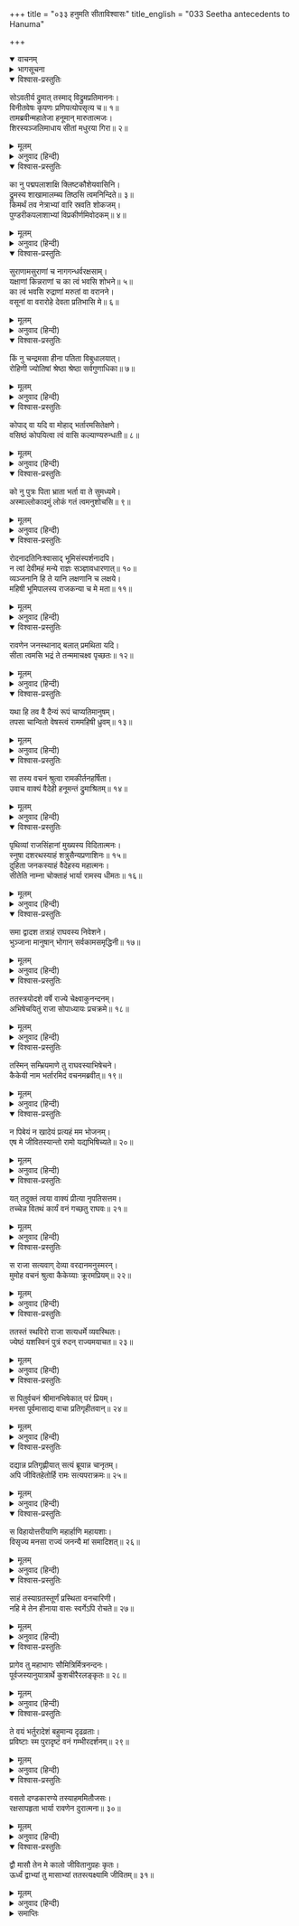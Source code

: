 +++
title = "०३३ हनुमति सीताविश्वासः"
title_english = "033 Seetha antecedents to Hanuma"

+++
<details open><summary>वाचनम्</summary>
<div caption="श्रीराम-हरिसीताराममूर्ति-घनपाठिभ्यां वचनम्" class="audioEmbed" src="https://archive.org/download/Ramayana-recitation-Sriram-harisItArAmamUrti-Ghanapaati-v2/Kanda_5/Kanda_5_SK-033-Seetha_antecedents_to_Hanuma.mp3"></div>
</details>

<details><summary>भागसूचना</summary>

33. सीताजीका हनुमान् जी को अपना परिचय देते हुए अपने वनगमन और अपहरणका वृत्तान्त बताना
</details>

<details open><summary>विश्वास-प्रस्तुतिः</summary>

सोऽवतीर्य द्रुमात् तस्माद् विद्रुमप्रतिमाननः।  
विनीतवेषः कृपणः प्रणिपत्योपसृत्य च॥ १॥  
तामब्रवीन्महातेजा हनूमान् मारुतात्मजः।  
शिरस्यञ्जलिमाधाय सीतां मधुरया गिरा॥ २॥
</details>

<details><summary>मूलम्</summary>

सोऽवतीर्य द्रुमात् तस्माद् विद्रुमप्रतिमाननः।  
विनीतवेषः कृपणः प्रणिपत्योपसृत्य च॥ १॥  
तामब्रवीन्महातेजा हनूमान् मारुतात्मजः।  
शिरस्यञ्जलिमाधाय सीतां मधुरया गिरा॥ २॥
</details>

<details><summary>अनुवाद (हिन्दी)</summary>

उधर मूँगेके समान लाल मुखवाले महातेजस्वी पवनकुमार हनुमान् जी ने उस अशोक-वृक्षसे नीचे उतरकर माथेपर अञ्जलि बाँध ली और विनीतभावसे दीनतापूर्वक निकट आकर प्रणाम करनेके अनन्तर सीताजीसे मधुर वाणीमें कहा—॥ १-२॥
</details>

<details open><summary>विश्वास-प्रस्तुतिः</summary>

का नु पद्मपलाशाक्षि क्लिष्टकौशेयवासिनि।  
द्रुमस्य शाखामालम्ब्य तिष्ठसि त्वमनिन्दिते॥ ३॥  
किमर्थं तव नेत्राभ्यां वारि स्रवति शोकजम्।  
पुण्डरीकपलाशाभ्यां विप्रकीर्णमिवोदकम्॥ ४॥
</details>

<details><summary>मूलम्</summary>

का नु पद्मपलाशाक्षि क्लिष्टकौशेयवासिनि।  
द्रुमस्य शाखामालम्ब्य तिष्ठसि त्वमनिन्दिते॥ ३॥  
किमर्थं तव नेत्राभ्यां वारि स्रवति शोकजम्।  
पुण्डरीकपलाशाभ्यां विप्रकीर्णमिवोदकम्॥ ४॥
</details>

<details><summary>अनुवाद (हिन्दी)</summary>

‘प्रफुल्लकमलदलके समान विशाल नेत्रोंवाली देवि! यह मलिन रेशमी पीताम्बर धारण किये आप कौन हैं? अनिन्दिते! इस वृक्षकी शाखाका सहारा लिये आप यहाँ क्यों खड़ी हैं? कमलके पत्तोंसे झरते हुए जल-बिन्दुओंके समान आपकी आँखोंसे ये शोकके आँसू क्यों गिर रहे हैं॥ ३-४॥
</details>

<details open><summary>विश्वास-प्रस्तुतिः</summary>

सुराणामसुराणां च नागगन्धर्वरक्षसाम्।  
यक्षाणां किन्नराणां च का त्वं भवसि शोभने॥ ५॥  
का त्वं भवसि रुद्राणां मरुतां वा वरानने।  
वसूनां वा वरारोहे देवता प्रतिभासि मे॥ ६॥
</details>

<details><summary>मूलम्</summary>

सुराणामसुराणां च नागगन्धर्वरक्षसाम्।  
यक्षाणां किन्नराणां च का त्वं भवसि शोभने॥ ५॥  
का त्वं भवसि रुद्राणां मरुतां वा वरानने।  
वसूनां वा वरारोहे देवता प्रतिभासि मे॥ ६॥
</details>

<details><summary>अनुवाद (हिन्दी)</summary>

‘शोभने! आप देवता, असुर, नाग, गन्धर्व, राक्षस, यक्ष, किन्नर, रुद्र, मरुद‍्गण अथवा वसुओंमेंसे कौन हैं? इनमेंसे किसकी कन्या अथवा पत्नी हैं? सुमुखि! वरारोहे! मुझे तो आप कोई देवता-सी जान पड़ती हैं॥ ५-६॥
</details>

<details open><summary>विश्वास-प्रस्तुतिः</summary>

किं नु चन्द्रमसा हीना पतिता विबुधालयात्।  
रोहिणी ज्योतिषां श्रेष्ठा श्रेष्ठा सर्वगुणाधिका॥ ७॥
</details>

<details><summary>मूलम्</summary>

किं नु चन्द्रमसा हीना पतिता विबुधालयात्।  
रोहिणी ज्योतिषां श्रेष्ठा श्रेष्ठा सर्वगुणाधिका॥ ७॥
</details>

<details><summary>अनुवाद (हिन्दी)</summary>

‘क्या आप चन्द्रमासे बिछुड़कर देवलोकसे गिरी हुई नक्षत्रोंमें श्रेष्ठ और गुणोंमें सबसे बढ़ी-चढ़ी रोहिणी देवी हैं?॥ ७॥
</details>

<details open><summary>विश्वास-प्रस्तुतिः</summary>

कोपाद् वा यदि वा मोहाद् भर्तारमसितेक्षणे।  
वसिष्ठं कोपयित्वा त्वं वासि कल्याण्यरुन्धती॥ ८॥
</details>

<details><summary>मूलम्</summary>

कोपाद् वा यदि वा मोहाद् भर्तारमसितेक्षणे।  
वसिष्ठं कोपयित्वा त्वं वासि कल्याण्यरुन्धती॥ ८॥
</details>

<details><summary>अनुवाद (हिन्दी)</summary>

‘अथवा कजरारे नेत्रोंवाली देवि! आप कोप या मोहसे अपने पति वसिष्ठजीको कुपित करके यहाँ आयी हुई कल्याणस्वरूपा सतीशिरोमणि अरुन्धती तो नहीं हैं॥ ८॥
</details>

<details open><summary>विश्वास-प्रस्तुतिः</summary>

को नु पुत्रः पिता भ्राता भर्ता वा ते सुमध्यमे।  
अस्माल्लोकादमुं लोकं गतं त्वमनुशोचसि॥ ९॥
</details>

<details><summary>मूलम्</summary>

को नु पुत्रः पिता भ्राता भर्ता वा ते सुमध्यमे।  
अस्माल्लोकादमुं लोकं गतं त्वमनुशोचसि॥ ९॥
</details>

<details><summary>अनुवाद (हिन्दी)</summary>

‘सुमध्यमे! आपका पुत्र, पिता, भाई अथवा पति कौन इस लोकसे चलकर परलोकवासी हो गया है, जिसके लिये आप शोक करती हैं॥ ९॥
</details>

<details open><summary>विश्वास-प्रस्तुतिः</summary>

रोदनादतिनिःश्वासाद् भूमिसंस्पर्शनादपि।  
न त्वां देवीमहं मन्ये राज्ञः सञ्ज्ञावधारणात्॥ १०॥  
व्यञ्जनानि हि ते यानि लक्षणानि च लक्षये।  
महिषी भूमिपालस्य राजकन्या च मे मता॥ ११॥
</details>

<details><summary>मूलम्</summary>

रोदनादतिनिःश्वासाद् भूमिसंस्पर्शनादपि।  
न त्वां देवीमहं मन्ये राज्ञः सञ्ज्ञावधारणात्॥ १०॥  
व्यञ्जनानि हि ते यानि लक्षणानि च लक्षये।  
महिषी भूमिपालस्य राजकन्या च मे मता॥ ११॥
</details>

<details><summary>अनुवाद (हिन्दी)</summary>

‘रोने, लम्बी साँस खींचने तथा पृथ्वीका स्पर्श करनेके कारण मैं आपको देवी नहीं मानता। आप बारम्बार किसी राजाका नाम ले रही हैं तथा आपके चिह्न और लक्षण जैसे दिखायी देते हैं, उन सबपर दृष्टिपात करनेसे यही अनुमान होता है कि आप किसी राजाकी महारानी तथा किसी नरेशकी कन्या हैं॥ १०-११॥
</details>

<details open><summary>विश्वास-प्रस्तुतिः</summary>

रावणेन जनस्थानाद् बलात् प्रमथिता यदि।  
सीता त्वमसि भद्रं ते तन्ममाचक्ष्व पृच्छतः॥ १२॥
</details>

<details><summary>मूलम्</summary>

रावणेन जनस्थानाद् बलात् प्रमथिता यदि।  
सीता त्वमसि भद्रं ते तन्ममाचक्ष्व पृच्छतः॥ १२॥
</details>

<details><summary>अनुवाद (हिन्दी)</summary>

‘रावण जनस्थानसे जिन्हें बलपूर्वक हर लाया था, वे सीताजी ही यदि आप हों तो आपका कल्याण हो। आप ठीक-ठीक मुझे बताइये। मैं आपके विषयमें जानना चाहता हूँ॥ १२॥
</details>

<details open><summary>विश्वास-प्रस्तुतिः</summary>

यथा हि तव वै दैन्यं रूपं चाप्यतिमानुषम्।  
तपसा चान्वितो वेषस्त्वं राममहिषी ध्रुवम्॥ १३॥
</details>

<details><summary>मूलम्</summary>

यथा हि तव वै दैन्यं रूपं चाप्यतिमानुषम्।  
तपसा चान्वितो वेषस्त्वं राममहिषी ध्रुवम्॥ १३॥
</details>

<details><summary>अनुवाद (हिन्दी)</summary>

‘दुःखके कारण आपमें जैसी दीनता आ गयी है, जैसा आपका अलौकिक रूप है तथा जैसा तपस्विनीका-सा वेष है, इन सबके द्वारा निश्चय ही आप श्रीरामचन्द्रजीकी महारानी जान पड़ती हैं’॥ १३॥
</details>

<details open><summary>विश्वास-प्रस्तुतिः</summary>

सा तस्य वचनं श्रुत्वा रामकीर्तनहर्षिता।  
उवाच वाक्यं वैदेही हनूमन्तं द्रुमाश्रितम्॥ १४॥
</details>

<details><summary>मूलम्</summary>

सा तस्य वचनं श्रुत्वा रामकीर्तनहर्षिता।  
उवाच वाक्यं वैदेही हनूमन्तं द्रुमाश्रितम्॥ १४॥
</details>

<details><summary>अनुवाद (हिन्दी)</summary>

हनुमान् जी की बात सुनकर विदेहनन्दिनी सीता श्रीरामचन्द्रजीकी चर्चासे बहुत प्रसन्न थीं; अतः वृक्षका सहारा लिये खड़े हुए उन पवनकुमारसे इस प्रकार बोलीं॥
</details>

<details open><summary>विश्वास-प्रस्तुतिः</summary>

पृथिव्यां राजसिंहानां मुख्यस्य विदितात्मनः।  
स्नुषा दशरथस्याहं शत्रुसैन्यप्रणाशिनः॥ १५॥  
दुहिता जनकस्याहं वैदेहस्य महात्मनः।  
सीतेति नाम्ना चोक्ताहं भार्या रामस्य धीमतः॥ १६॥
</details>

<details><summary>मूलम्</summary>

पृथिव्यां राजसिंहानां मुख्यस्य विदितात्मनः।  
स्नुषा दशरथस्याहं शत्रुसैन्यप्रणाशिनः॥ १५॥  
दुहिता जनकस्याहं वैदेहस्य महात्मनः।  
सीतेति नाम्ना चोक्ताहं भार्या रामस्य धीमतः॥ १६॥
</details>

<details><summary>अनुवाद (हिन्दी)</summary>

‘कपिवर! जो भूमण्डलके श्रेष्ठ राजाओंमें प्रधान थे, जिनकी सर्वत्र प्रसिद्धि थी तथा जो शत्रुओंकी सेनाका संहार करनेमें समर्थ थे, उन महाराज दशरथकी मैं पुत्रवधू हूँ, विदेहराज महात्मा जनककी पुत्री हूँ और परमबुद्धिमान् भगवान् श्रीरामकी धर्मपत्नी हूँ। मेरा नाम सीता है॥
</details>

<details open><summary>विश्वास-प्रस्तुतिः</summary>

समा द्वादश तत्राहं राघवस्य निवेशने।  
भुञ्जाना मानुषान् भोगान् सर्वकामसमृद्धिनी॥ १७॥
</details>

<details><summary>मूलम्</summary>

समा द्वादश तत्राहं राघवस्य निवेशने।  
भुञ्जाना मानुषान् भोगान् सर्वकामसमृद्धिनी॥ १७॥
</details>

<details><summary>अनुवाद (हिन्दी)</summary>

‘अयोध्यामें श्रीरघुनाथजीके अन्तःपुरमें बारह वर्षोंतक मैं सब प्रकारके मानवीय भोग भोगती रही और मेरी सारी अभिलाषाएँ सदैव पूर्ण होती रहीं॥ १७॥
</details>

<details open><summary>विश्वास-प्रस्तुतिः</summary>

ततस्त्रयोदशे वर्षे राज्ये चेक्ष्वाकुनन्दनम्।  
अभिषेचयितुं राजा सोपाध्यायः प्रचक्रमे॥ १८॥
</details>

<details><summary>मूलम्</summary>

ततस्त्रयोदशे वर्षे राज्ये चेक्ष्वाकुनन्दनम्।  
अभिषेचयितुं राजा सोपाध्यायः प्रचक्रमे॥ १८॥
</details>

<details><summary>अनुवाद (हिन्दी)</summary>

‘तदनन्तर तेरहवें वर्षमें महाराज दशरथने राजगुरु वसिष्ठजीके साथ इक्ष्वाकुकुलभूषण भगवान् श्रीरामके राज्याभिषेककी तैयारी आरम्भ की॥ १८॥
</details>

<details open><summary>विश्वास-प्रस्तुतिः</summary>

तस्मिन् सम्भ्रियमाणे तु राघवस्याभिषेचने।  
कैकेयी नाम भर्तारमिदं वचनमब्रवीत्॥ १९॥
</details>

<details><summary>मूलम्</summary>

तस्मिन् सम्भ्रियमाणे तु राघवस्याभिषेचने।  
कैकेयी नाम भर्तारमिदं वचनमब्रवीत्॥ १९॥
</details>

<details><summary>अनुवाद (हिन्दी)</summary>

‘जब वे श्रीरघुनाथजीके अभिषेकके लिये आवश्यक सामग्रीका संग्रह कर रहे थे, उस समय उनकी कैकेयी नामवाली भार्याने पतिसे इस प्रकार कहा—॥ १९॥
</details>

<details open><summary>विश्वास-प्रस्तुतिः</summary>

न पिबेयं न खादेयं प्रत्यहं मम भोजनम्।  
एष मे जीवितस्यान्तो रामो यद्यभिषिच्यते॥ २०॥
</details>

<details><summary>मूलम्</summary>

न पिबेयं न खादेयं प्रत्यहं मम भोजनम्।  
एष मे जीवितस्यान्तो रामो यद्यभिषिच्यते॥ २०॥
</details>

<details><summary>अनुवाद (हिन्दी)</summary>

‘अब न तो मैं जलपान करूँगी और न प्रतिदिनका भोजन ही ग्रहण करूँगी। यदि श्रीरामका राज्याभिषेक हुआ तो यही मेरे जीवनका अन्त होगा॥ २०॥
</details>

<details open><summary>विश्वास-प्रस्तुतिः</summary>

यत् तदुक्तं त्वया वाक्यं प्रीत्या नृपतिसत्तम।  
तच्चेन्न वितथं कार्यं वनं गच्छतु राघवः॥ २१॥
</details>

<details><summary>मूलम्</summary>

यत् तदुक्तं त्वया वाक्यं प्रीत्या नृपतिसत्तम।  
तच्चेन्न वितथं कार्यं वनं गच्छतु राघवः॥ २१॥
</details>

<details><summary>अनुवाद (हिन्दी)</summary>

‘नृपश्रेष्ठ! आपने प्रसन्नतापूर्वक मुझे जो वचन दिया है, उसे यदि असत्य नहीं करना है तो श्रीराम वनको चले जायँ’॥ २१॥
</details>

<details open><summary>विश्वास-प्रस्तुतिः</summary>

स राजा सत्यवाग् देव्या वरदानमनुस्मरन्।  
मुमोह वचनं श्रुत्वा कैकेय्याः क्रूरमप्रियम्॥ २२॥
</details>

<details><summary>मूलम्</summary>

स राजा सत्यवाग् देव्या वरदानमनुस्मरन्।  
मुमोह वचनं श्रुत्वा कैकेय्याः क्रूरमप्रियम्॥ २२॥
</details>

<details><summary>अनुवाद (हिन्दी)</summary>

‘महाराज दशरथ बड़े सत्यवादी थे। उन्होंने कैकेयी देवीको दो वर देनेके लिये कहा था। उस वरदानका स्मरण करके कैकेयीके क्रूर एवं अप्रिय वचनको सुनकर वे मूर्च्छित हो गये॥ २२॥
</details>

<details open><summary>विश्वास-प्रस्तुतिः</summary>

ततस्तं स्थविरो राजा सत्यधर्मे व्यवस्थितः।  
ज्येष्ठं यशस्विनं पुत्रं रुदन् राज्यमयाचत॥ २३॥
</details>

<details><summary>मूलम्</summary>

ततस्तं स्थविरो राजा सत्यधर्मे व्यवस्थितः।  
ज्येष्ठं यशस्विनं पुत्रं रुदन् राज्यमयाचत॥ २३॥
</details>

<details><summary>अनुवाद (हिन्दी)</summary>

‘तदनन्तर सत्यधर्ममें स्थित हुए बूढ़े महाराजने अपने यशस्वी ज्येष्ठ पुत्र श्रीरघुनाथजीसे भरतके लिये राज्य माँगा॥ २३॥
</details>

<details open><summary>विश्वास-प्रस्तुतिः</summary>

स पितुर्वचनं श्रीमानभिषेकात् परं प्रियम्।  
मनसा पूर्वमासाद्य वाचा प्रतिगृहीतवान्॥ २४॥
</details>

<details><summary>मूलम्</summary>

स पितुर्वचनं श्रीमानभिषेकात् परं प्रियम्।  
मनसा पूर्वमासाद्य वाचा प्रतिगृहीतवान्॥ २४॥
</details>

<details><summary>अनुवाद (हिन्दी)</summary>

‘श्रीमान् रामको पिताके वचन राज्याभिषेकसे भी बढ़कर प्रिय थे। इसलिये उन्होंने पहले उन वचनोंको मनसे ग्रहण किया, फिर वाणीसे भी स्वीकार कर लिया॥
</details>

<details open><summary>विश्वास-प्रस्तुतिः</summary>

दद्यान्न प्रतिगृह्णीयात् सत्यं ब्रूयान्न चानृतम्।  
अपि जीवितहेतोर्हि रामः सत्यपराक्रमः॥ २५॥
</details>

<details><summary>मूलम्</summary>

दद्यान्न प्रतिगृह्णीयात् सत्यं ब्रूयान्न चानृतम्।  
अपि जीवितहेतोर्हि रामः सत्यपराक्रमः॥ २५॥
</details>

<details><summary>अनुवाद (हिन्दी)</summary>

‘सत्य-पराक्रमी भगवान् श्रीराम केवल देते हैं, लेते नहीं। वे सदा सत्य बोलते हैं, अपने प्राणोंकी रक्षाके लिये भी कभी झूठ नहीं बोल सकते॥ २५॥
</details>

<details open><summary>विश्वास-प्रस्तुतिः</summary>

स विहायोत्तरीयाणि महार्हाणि महायशाः।  
विसृज्य मनसा राज्यं जनन्यै मां समादिशत्॥ २६॥
</details>

<details><summary>मूलम्</summary>

स विहायोत्तरीयाणि महार्हाणि महायशाः।  
विसृज्य मनसा राज्यं जनन्यै मां समादिशत्॥ २६॥
</details>

<details><summary>अनुवाद (हिन्दी)</summary>

‘उन महायशस्वी श्रीरघुनाथजीने बहुमूल्य उत्तरीय वस्त्र उतार दिये और मनसे राज्यका त्याग करके मुझे अपनी माताके हवाले कर दिया॥ २६॥
</details>

<details open><summary>विश्वास-प्रस्तुतिः</summary>

साहं तस्याग्रतस्तूर्णं प्रस्थिता वनचारिणी।  
नहि मे तेन हीनाया वासः स्वर्गेऽपि रोचते॥ २७॥
</details>

<details><summary>मूलम्</summary>

साहं तस्याग्रतस्तूर्णं प्रस्थिता वनचारिणी।  
नहि मे तेन हीनाया वासः स्वर्गेऽपि रोचते॥ २७॥
</details>

<details><summary>अनुवाद (हिन्दी)</summary>

‘किंतु मैं तुरंत ही उनके आगे-आगे वनकी ओर चल दी; क्योंकि उनके बिना मुझे स्वर्गमें रहना अच्छा नहीं लगता॥ २७॥
</details>

<details open><summary>विश्वास-प्रस्तुतिः</summary>

प्रागेव तु महाभागः सौमित्रिर्मित्रनन्दनः।  
पूर्वजस्यानुयात्रार्थे कुशचीरैरलङ्कृतः॥ २८॥
</details>

<details><summary>मूलम्</summary>

प्रागेव तु महाभागः सौमित्रिर्मित्रनन्दनः।  
पूर्वजस्यानुयात्रार्थे कुशचीरैरलङ्कृतः॥ २८॥
</details>

<details><summary>अनुवाद (हिन्दी)</summary>

‘अपने सुहृदोंको आनन्द देनेवाले सुमित्राकुमार महाभाग लक्ष्मण भी अपने बड़े भाईका अनुसरण करनेके लिये उनसे भी पहले कुश तथा चीर-वस्त्र धारण करके तैयार हो गये॥ २८॥
</details>

<details open><summary>विश्वास-प्रस्तुतिः</summary>

ते वयं भर्तुरादेशं बहुमान्य दृढव्रताः।  
प्रविष्टाः स्म पुरादृष्टं वनं गम्भीरदर्शनम्॥ २९॥
</details>

<details><summary>मूलम्</summary>

ते वयं भर्तुरादेशं बहुमान्य दृढव्रताः।  
प्रविष्टाः स्म पुरादृष्टं वनं गम्भीरदर्शनम्॥ २९॥
</details>

<details><summary>अनुवाद (हिन्दी)</summary>

‘इस प्रकार हम तीनोंने अपने स्वामी महाराज दशरथकी आज्ञाको अधिक आदर देकर दृढ़तापूर्वक उत्तम व्रतका पालन करते हुए उस सघन वनमें प्रवेश किया, जिसे पहले कभी नहीं देखा था॥ २९॥
</details>

<details open><summary>विश्वास-प्रस्तुतिः</summary>

वसतो दण्डकारण्ये तस्याहममितौजसः।  
रक्षसापहृता भार्या रावणेन दुरात्मना॥ ३०॥
</details>

<details><summary>मूलम्</summary>

वसतो दण्डकारण्ये तस्याहममितौजसः।  
रक्षसापहृता भार्या रावणेन दुरात्मना॥ ३०॥
</details>

<details><summary>अनुवाद (हिन्दी)</summary>

‘वहाँ दण्डकारण्यमें रहते समय उन अमिततेजस्वी भगवान् श्रीरामकी भार्या मुझ सीताको दुरात्मा राक्षस रावण यहाँ हर लाया है॥ ३०॥
</details>

<details open><summary>विश्वास-प्रस्तुतिः</summary>

द्वौ मासौ तेन मे कालो जीवितानुग्रहः कृतः।  
ऊर्ध्वं द्वाभ्यां तु मासाभ्यां ततस्त्यक्ष्यामि जीवितम्॥ ३१॥
</details>

<details><summary>मूलम्</summary>

द्वौ मासौ तेन मे कालो जीवितानुग्रहः कृतः।  
ऊर्ध्वं द्वाभ्यां तु मासाभ्यां ततस्त्यक्ष्यामि जीवितम्॥ ३१॥
</details>

<details><summary>अनुवाद (हिन्दी)</summary>

‘उसने अनुग्रहपूर्वक मेरे जीवन-धारणके लिये दो मासकी अवधि निश्चित कर दी है। उन दो महीनोंके बाद मुझे अपने प्राणोंका परित्याग करना पड़ेगा’॥ ३१॥
</details>

<details><summary>समाप्तिः</summary>

इत्यार्षे श्रीमद्रामायणे वाल्मीये आदिकाव्ये सुन्दरकाण्डे त्रयस्त्रिंशः सर्गः॥ ३३॥  
इस प्रकार श्रीवाल्मीकिनिर्मित आर्षरामायण आदिकाव्यके सुन्दरकाण्डमें तैंतीसवाँ सर्ग पूरा हुआ॥ ३३॥
</details>

